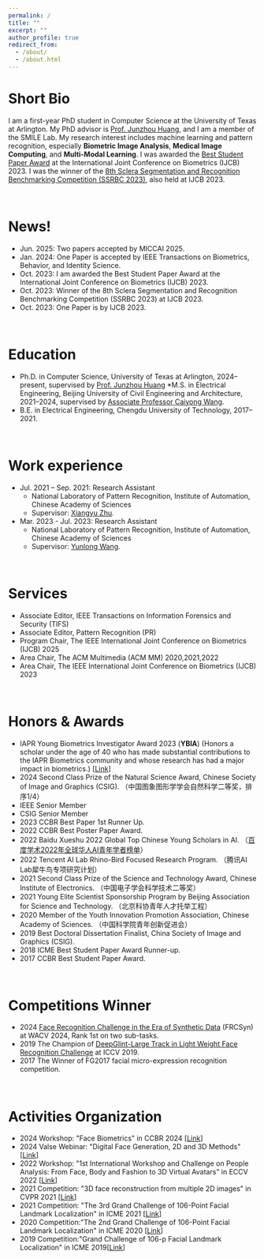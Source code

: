 ```yaml
---
permalink: /
title: ""
excerpt: ""
author_profile: true
redirect_from: 
  - /about/
  - /about.html
---
```


Short Bio
======
I am a first-year PhD student in Computer Science at the University of Texas at Arlington. My PhD advisor is [Prof. Junzhou Huang](https://ranger.uta.edu/~huang/), and I am a member of the SMILE Lab. My research interest includes machine learning and pattern recognition, especially **Biometric Image Analysis**, **Medical Image Computing**, and **Multi-Modal Learning**. I was awarded the [Best Student Paper Award](https://ijcb2023.ieee-biometrics.org/award-winners/) at the International Joint Conference on Biometrics (IJCB) 2023. I was the winner of the [8th Sclera Segmentation and Recognition Benchmarking Competition (SSRBC 2023)](https://sites.google.com/hyderabad.bits-pilani.ac.in/ssrbc2023/home?pli=1), also held at IJCB 2023.

<br>


News!
======
* Jun. 2025: Two papers accepted by MICCAI 2025.
* Jan. 2024: One Paper is accepted by IEEE Transactions on Biometrics, Behavior, and Identity Science.
* Oct. 2023: I am awarded the Best Student Paper Award at the International Joint Conference on Biometrics (IJCB) 2023.
* Oct. 2023: Winner of the 8th Sclera Segmentation and Recognition Benchmarking Competition (SSRBC 2023) at IJCB 2023.
* Oct. 2023: One Paper is by IJCB 2023.
<br>

Education
======
* Ph.D. in Computer Science, University of Texas at Arlington, 2024–present, supervised by [Prof. Junzhou Huang](https://ranger.uta.edu/~huang/)
*M.S. in Electrical Engineering, Beijing University of Civil Engineering and Architecture, 2021–2024, supervised by [Associate Professor Caiyong Wang](https://academia.caiyong.wang/).
* B.E. in Electrical Engineering, Chengdu University of Technology, 2017–2021.



<br>

Work experience
======
* Jul. 2021 – Sep. 2021: Research Assistant
  * National Laboratory of Pattern Recognition, Institute of Automation, Chinese Academy of Sciences
  * Supervisor: [Xiangyu Zhu](https://xiangyuzhu-open.github.io/homepage/).
* Mar. 2023 - Jul. 2023: Research Assistant
  * National Laboratory of Pattern Recognition, Institute of Automation, Chinese Academy of Sciences
  * Supervisor: [Yunlong Wang](https://wylcasia.github.io/).

<br>

Services
======
* Associate Editor, IEEE Transactions on Information Forensics and Security (TIFS)
* Associate Editor, Pattern Recognition (PR)
* Program Chair,  The IEEE International Joint Conference on Biometrics (IJCB) 2025
* Area Chair, The ACM Multimedia (ACM MM) 2020,2021,2022
* Area Chair, The IEEE International Joint Conference on Biometrics (IJCB) 2023

<br>

Honors & Awards
======
* IAPR Young Biometrics Investigator Award 2023 (**YBIA**) (Honors a scholar under the age of 40 who has made substantial contributions to the IAPR Biometrics community and whose research has had a major impact in biometrics.) [<a href="https://iapr-tc4.org/awards/">Link</a>]
* 2024 Second Class Prize of the Natural Science Award, Chinese Society of Image and Graphics (CSIG). （中国图象图形学学会自然科学二等奖，排序1/4）
* IEEE Senior Member
* CSIG Senior Member
* 2023 CCBR Best Paper 1st Runner Up.
* 2022 CCBR Best Poster Paper Award.
* 2022 Baidu Xueshu 2022 Global Top Chinese Young Scholars in AI. （<a href="https://xueshu.baidu.com/usercenter/index/aischolar2022">百度学术2022年全球华人AI青年学者榜单</a>）
* 2022 Tencent AI Lab Rhino-Bird Focused Research Program. （腾讯AI Lab犀牛鸟专项研究计划）
* 2021 Second Class Prize of the Science and Technology Award, Chinese Institute of Electronics. （中国电子学会科学技术二等奖）
* 2021 Young Elite Scientist Sponsorship Program by Beijing Association for Science and Technology. （北京科协青年人才托举工程） 
* 2020 Member of the Youth Innovation Promotion Association, Chinese Academy of Sciences. （中国科学院青年创新促进会）
* 2019 Best Doctoral Dissertation Finalist, China Society of Image and Graphics (CSIG).
* 2018 ICME Best Student Paper Award Runner-up.
* 2017 CCBR Best Student Paper Award.

<br>

Competitions Winner
======
* 2024 <a href="https://frcsyn.github.io/">Face Recognition Challenge in the Era of Synthetic Data</a> (FRCSyn) at WACV 2024, Rank 1st on two sub-tasks.
* 2019 The Champion of <a href="https://ibug.doc.ic.ac.uk/resources/lightweight-face-recognition-challenge-workshop/">DeepGlint-Large Track in Light Weight Face Recognition Challenge</a> at ICCV 2019.
* 2017 The Winner of FG2017 facial micro-expression recognition competition.

<br>

Activities Organization
======
* 2024 Workshop: "Face Biometrics" in CCBR 2024 [<a href="https://ccbr99.cn/forums.html?c=c7">Link</a>]
* 2024 Valse Webinar: "Digital Face Generation, 2D and 3D Methods" [<a href="https://ccbr99.cn/forums.html?c=c7">Link</a>]
* 2022 Workshop: "1st International Workshop and Challenge on People Analysis: From Face, Body and Fashion to 3D Virtual Avatars" in ECCV 2022 [<a href="https://sites.google.com/view/wcpa2022/">Link</a>]
* 2021 Competition: "3D face reconstruction from multiple 2D images" in CVPR 2021 [<a href="http://www.picdataset.com/challenge/task/3dface/">Link</a>]
* 2021 Competition: "The 3rd Grand Challenge of 106-Point Facial Landmark Localization" in ICME 2021 [<a href="https://fllc3-icme2021.github.io/index.html">Link</a>]
* 2020 Competition:"The 2nd Grand Challenge of 106-Point Facial Landmark Localization" in ICME 2020 [<a href="https://fllc-icpr2020.github.io/home/">Link</a>]
* 2019 Competition:"Grand Challenge of 106-p Facial Landmark Localization" in ICME 2019[<a href="https://facial-landmarks-localization-challenge.github.io">Link</a>]

<br>

